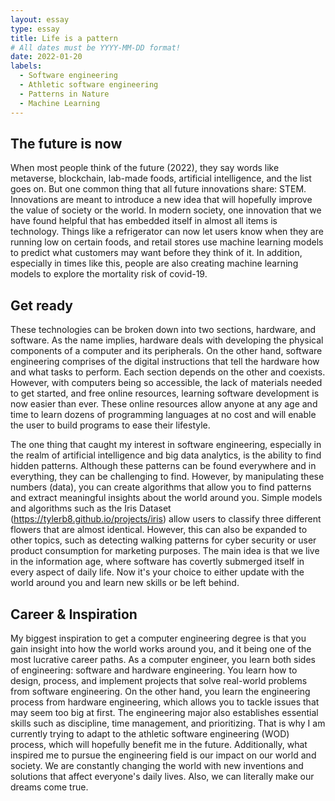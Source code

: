 ```yaml
---
layout: essay
type: essay
title: Life is a pattern
# All dates must be YYYY-MM-DD format!
date: 2022-01-20
labels:
  - Software engineering
  - Athletic software engineering
  - Patterns in Nature
  - Machine Learning
---
```



## The future is now

When most people think of the future (2022), they say words like metaverse, blockchain, lab-made foods, artificial intelligence, and the list goes on. But one common thing that all future innovations share: STEM. Innovations are meant to introduce a new idea that will hopefully improve the value of society or the world. In modern society, one innovation that we have found helpful that has embedded itself in almost all items is technology. Things like a refrigerator can now let users know when they are running low on certain foods, and retail stores use machine learning models to predict what customers may want before they think of it. In addition, especially in times like this, people are also creating machine learning models to explore the mortality risk of covid-19. 

## Get ready

These technologies can be broken down into two sections, hardware, and software. As the name implies, hardware deals with developing the physical components of a computer and its peripherals. On the other hand, software engineering comprises of the digital instructions that tell the hardware how and what tasks to perform. Each section depends on the other and coexists. However, with computers being so accessible, the lack of materials needed to get started, and free online resources, learning software development is now easier than ever. These online resources allow anyone at any age and time to learn dozens of programming languages at no cost and will enable the user to build programs to ease their lifestyle. 

The one thing that caught my interest in software engineering, especially in the realm of artificial intelligence and big data analytics, is the ability to find hidden patterns. Although these patterns can be found everywhere and in everything, they can be challenging to find. However, by manipulating these numbers (data), you can create algorithms that allow you to find patterns and extract meaningful insights about the world around you. Simple models and algorithms such as the Iris Dataset (https://tylerb8.github.io/projects/iris) allow users to classify three different flowers that are almost identical. However, this can also be expanded to other topics, such as detecting walking patterns for cyber security or user product consumption for marketing purposes. The main idea is that we live in the information age, where software has covertly submerged itself in every aspect of daily life. Now it's your choice to either update with the world around you and learn new skills or be left behind.  


## Career & Inspiration

My biggest inspiration to get a computer engineering degree is that you gain insight into how the world works around you, and it being one of the most lucrative career paths. As a computer engineer, you learn both sides of engineering: software and hardware engineering. You learn how to design, process, and implement projects that solve real-world problems from software engineering. On the other hand, you learn the engineering process from hardware engineering, which allows you to tackle issues that may seem too big at first. The engineering major also establishes essential skills such as discipline, time management, and prioritizing. That is why I am currently trying to adapt to the athletic software engineering (WOD) process, which will hopefully benefit me in the future. Additionally, what inspired me to pursue the engineering field is our impact on our world and society. We are constantly changing the world with new inventions and solutions that affect everyone's daily lives. Also, we can literally make our dreams come true. 

